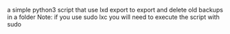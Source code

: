 a simple python3 script that use lxd export to export and delete old backups in a folder
Note: if you use sudo lxc you will need to execute the script with sudo


